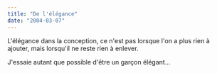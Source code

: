 ```yaml
---
title: "De l'élégance"
date: "2004-03-07"
---
```


L'élégance dans la conception, ce n'est pas lorsque l'on a plus rien à ajouter, mais lorsqu'il ne reste rien à enlever.

J'essaie autant que possible d'être un garçon élégant...

